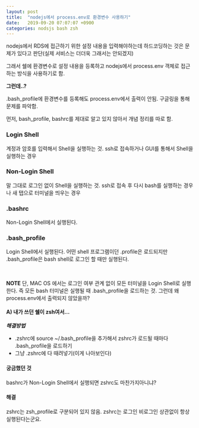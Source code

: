 ```yaml
---
layout: post
title:  "nodejs에서 process.env로 환경변수 사용하기"
date:   2019-09-20 07:07:07 +0900
categories: nodsjs bash zsh
---
```


nodejs에서 RDS에 접근하기 위한 설정 내용을 입력해야하는데 하드코딩하는 것은 문제가 있다고 판단(실제 서비스는 더더욱 그래서는 안되겠지)

그래서 쉘에 환경변수로 설정 내용을 등록하고 nodejs에서 process.env 객체로 접근하는 방식을 사용하기로 함.

**그런데..?**

.bash_profile에 환경변수를 등록해도 process.env에서 출력이 안됨.
구글링을 통해 문제를 파악함.

먼저, bash_profile, bashrc를 제대로 알고 있지 않아서 개념 정리를 따로 함.

### Login Shell
계정과 암호를 입력해서 Shell을 실행하는 것. ssh로 접속하거나 GUI를 통해서 Shell을 실행하는 경우

### Non-Login Shell
말 그대로 로그인 없이 Shell을 실행하는 것. ssh로 접속 후 다시 bash를 실행하는 경우나 새 탭으로 터미널을 띄우는 경우

### .bashrc
Non-Login Shell에서 실행된다.

### .bash_profile
Login Shell에서 실행된다. 어떤 shell 프로그램이던 .profile은 로드되지만 .bash_profile은 bash shell로 로그인 할 때만 실행된다.

<br>

>
**NOTE** 단, MAC OS 에서는 로그인 여부 관계 없이 모든 터미널을 Login Shell로 실행한다. 즉 모든 bash 터미널은 실행될 때 .bash_profile을 로드하는 것. 그런데 왜 process.env에서 출력되지 않았을까?<br><br>
**A) 내가 쓰던 쉘이 zsh여서...** <br><br>
**_해결방법_**
* .zshrc에 source ~/.bash_profile을 추가해서 zshrc가 로드될 때마다 .bash_profile을 로드하기
* 그냥 .zshrc에 다 때려넣기(이게 나아보인다)

#### 궁금했던 것
bashrc가 Non-Login Shell에서 실행되면 zshrc도 마찬가지아니냐?
#### 해결
zshrc는 zsh_profile로 구분되어 있지 않음. zshrc는 로그인 비로그인 상관없이 항상 실행된다는군요.